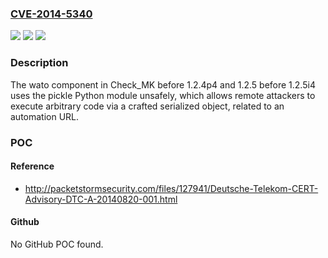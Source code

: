 ### [CVE-2014-5340](https://cve.mitre.org/cgi-bin/cvename.cgi?name=CVE-2014-5340)
![](https://img.shields.io/static/v1?label=Product&message=n%2Fa&color=blue)
![](https://img.shields.io/static/v1?label=Version&message=n%2Fa&color=blue)
![](https://img.shields.io/static/v1?label=Vulnerability&message=n%2Fa&color=brighgreen)

### Description

The wato component in Check_MK before 1.2.4p4 and 1.2.5 before 1.2.5i4 uses the pickle Python module unsafely, which allows remote attackers to execute arbitrary code via a crafted serialized object, related to an automation URL.

### POC

#### Reference
- http://packetstormsecurity.com/files/127941/Deutsche-Telekom-CERT-Advisory-DTC-A-20140820-001.html

#### Github
No GitHub POC found.

